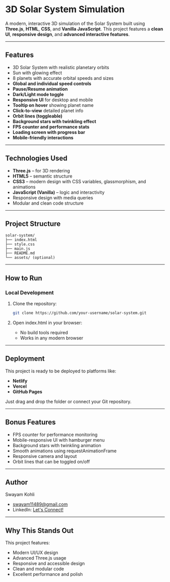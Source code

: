 # 3D Solar System Simulation

A modern, interactive 3D simulation of the Solar System built using **Three.js**, **HTML**, **CSS**, and **Vanilla JavaScript**. This project features a **clean UI**, **responsive design**, and **advanced interactive features**.

---

## Features

- 3D Solar System with realistic planetary orbits
- Sun with glowing effect
- 8 planets with accurate orbital speeds and sizes
- **Global and individual speed controls**
- **Pause/Resume animation**
- **Dark/Light mode toggle**
- **Responsive UI** for desktop and mobile
- **Tooltip on hover** showing planet name
- **Click-to-view** detailed planet info
- **Orbit lines (toggleable)**
- **Background stars with twinkling effect**
- **FPS counter and performance stats**
- **Loading screen with progress bar**
- **Mobile-friendly interactions**

---

## Technologies Used

- **Three.js** – for 3D rendering
- **HTML5** – semantic structure
- **CSS3** – modern design with CSS variables, glassmorphism, and animations
- **JavaScript (Vanilla)** – logic and interactivity
- Responsive design with media queries
- Modular and clean code structure

---

## Project Structure

```
solar-system/
├── index.html
├── style.css
├── main.js
├── README.md
└── assets/ (optional)
```

---

## How to Run

### Local Development

1. Clone the repository:
   ```bash
   git clone https://github.com/your-username/solar-system.git
   ```

2. Open index.html in your browser:
   - No build tools required
   - Works in any modern browser

---

## Deployment

This project is ready to be deployed to platforms like:

- **Netlify**
- **Vercel**
- **GitHub Pages**

Just drag and drop the folder or connect your Git repository.

---

## Bonus Features

- FPS counter for performance monitoring
- Mobile-responsive UI with hamburger menu
- Background stars with twinkling animation
- Smooth animations using requestAnimationFrame
- Responsive camera and layout
- Orbit lines that can be toggled on/off

---

## Author

Swayam Kohli
- swayam11489@gmail.com
- LinkedIn: [Let's Connect!](https://www.linkedin.com/in/swayam-kohli-939801292/)

---

## Why This Stands Out

This project features:

- Modern UI/UX design
- Advanced Three.js usage
- Responsive and accessible design
- Clean and modular code
- Excellent performance and polish